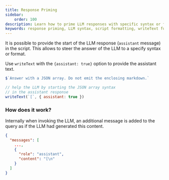 ```yaml
---
title: Response Priming
sidebar:
    order: 100
description: Learn how to prime LLM responses with specific syntax or format using the writeText function in scripts.
keywords: response priming, LLM syntax, script formatting, writeText function, assistant message
---
```


It is possible to provide the start of the LLM response (`assistant` message) in the script.
This allows to steer the answer of the LLM to a specify syntax or format.

Use `writeText` with the `{assistant: true}` option to provide the assistant text.

```js
$`Answer with a JSON array. Do not emit the enclosing markdown.`

// help the LLM by starting the JSON array syntax
// in the assistant response
writeText(`[`, { assistant: true })
```

### How does it work?

Internally when invoking the LLM, an additional message is added to the query as if the LLM had generated this content.

```json
{
  "messages": [
    ...,
    {
      "role": "assistant",
      "content": "[\n"
    }
  ]
}
```
